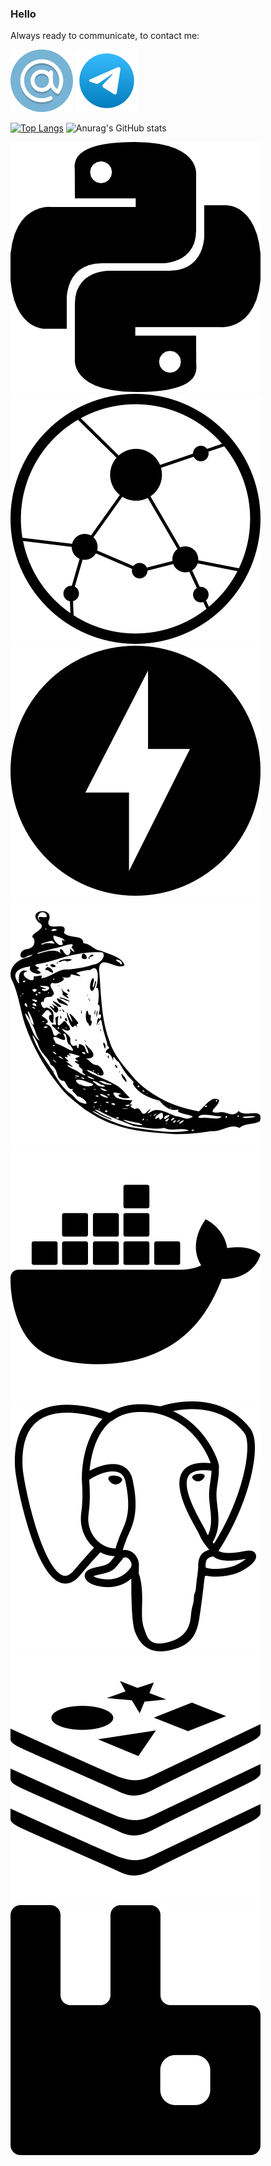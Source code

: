 ### Hello

Always ready to communicate,
to contact me:

 [![email.svg](src%2Femail.svg)](mailto:vivera83@yandex.ru)
 [![telegram.svg](src%2Ftelegram.svg)](https://t.me/Vivera83)

[![Top Langs](https://github-readme-stats.vercel.app/api/top-langs/?username=vivera83&layout=donut&theme=dark&size_weight=0.5&count_weight=0.5&hide=html)](https://github.com/anuraghazra/github-readme-stats)
![Anurag's GitHub stats](https://github-readme-stats.vercel.app/api?username=vivera83&show_icons=true&theme=dark)

[![python](src%2Fpython.svg)](https://www.python.org/)
[![aiohttp.svg](src%2Faiohttp.svg)](https://docs.aiohttp.org/en/stable/)
[![fastapi.svg](src%2Ffastapi.svg)](https://fastapi.tiangolo.com/)
[![flask.svg](src%2Fflask.svg)](https://flask.palletsprojects.com/en/2.3.x/)
[![docker.svg](src%2Fdocker.svg)](https://www.docker.com/)
[![postgresql.svg](src%2Fpostgresql.svg)](https://www.postgresql.org/)
[![redis.svg](src%2Fredis.svg)](https://redis.io/)
[![rabbitmq.svg](src%2Frabbitmq.svg)](https://www.rabbitmq.com/)

[//]: # (https://simpleicons.org/?q=git)
[//]: # (https://www.svgrepo.com/vectors/email/4)